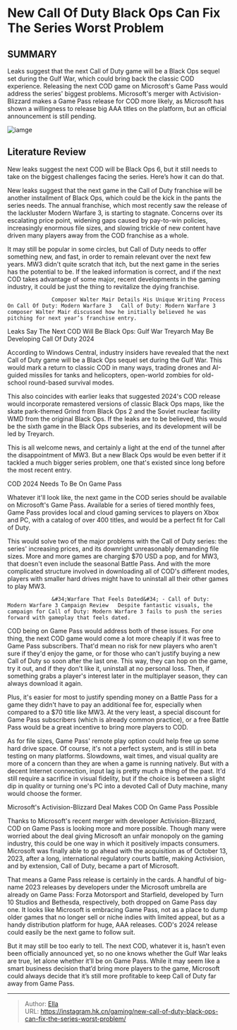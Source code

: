 # New Call Of Duty Black Ops Can Fix The Series Worst Problem


## SUMMARY 



  Leaks suggest that the next Call of Duty game will be a Black Ops sequel set during the Gulf War, which could bring back the classic COD experience.   Releasing the next COD game on Microsoft&#39;s Game Pass would address the series&#39; biggest problems.   Microsoft&#39;s merger with Activision-Blizzard makes a Game Pass release for COD more likely, as Microsoft has shown a willingness to release big AAA titles on the platform, but an official announcement is still pending.  

![iamge](https://static1.srcdn.com/wordpress/wp-content/uploads/2023/11/_1-new-call-of-duty-black-ops-can-fix-the-series-worst-problem.jpg)

## Literature Review

New leaks suggest the next COD will be Black Ops 6, but it still needs to take on the biggest challenges facing the series. Here’s how it can do that.




New leaks suggest that the next game in the Call of Duty franchise will be another installment of Black Ops, which could be the kick in the pants the series needs. The annual franchise, which most recently saw the release of the lackluster Modern Warfare 3, is starting to stagnate. Concerns over its escalating price point, widening gaps caused by pay-to-win policies, increasingly enormous file sizes, and slowing trickle of new content have driven many players away from the COD franchise as a whole.




It may still be popular in some circles, but Call of Duty needs to offer something new, and fast, in order to remain relevant over the next few years. MW3 didn&#39;t quite scratch that itch, but the next game in the series has the potential to be. If the leaked information is correct, and if the next COD takes advantage of some major, recent developments in the gaming industry, it could be just the thing to revitalize the dying franchise.

                  Composer Walter Mair Details His Unique Writing Process On Call Of Duty: Modern Warfare 3   Call of Duty: Modern Warfare 3 composer Walter Mair discussed how he initially believed he was pitching for next year’s franchise entry.   


 Leaks Say The Next COD Will Be Black Ops: Gulf War 
Treyarch May Be Developing Call Of Duty 2024
         

According to Windows Central, industry insiders have revealed that the next Call of Duty game will be a Black Ops sequel set during the Gulf War. This would mark a return to classic COD in many ways, trading drones and AI-guided missiles for tanks and helicopters, open-world zombies for old-school round-based survival modes.




This also coincides with earlier leaks that suggested 2024&#39;s COD release would incorporate remastered versions of classic Black Ops maps, like the skate park-themed Grind from Black Ops 2 and the Soviet nuclear facility WMD from the original Black Ops. If the leaks are to be believed, this would be the sixth game in the Black Ops subseries, and its development will be led by Treyarch.

This is all welcome news, and certainly a light at the end of the tunnel after the disappointment of MW3. But a new Black Ops would be even better if it tackled a much bigger series problem, one that&#39;s existed since long before the most recent entry.



 COD 2024 Needs To Be On Game Pass 
          

Whatever it&#39;ll look like, the next game in the COD series should be available on Microsoft&#39;s Game Pass. Available for a series of tiered monthly fees, Game Pass provides local and cloud gaming services to players on Xbox and PC, with a catalog of over 400 titles, and would be a perfect fit for Call of Duty.




This would solve two of the major problems with the Call of Duty series: the series&#39; increasing prices, and its downright unreasonably demanding file sizes. More and more games are charging $70 USD a pop, and for MW3, that doesn&#39;t even include the seasonal Battle Pass. And with the more complicated structure involved in downloading all of COD&#39;s different modes, players with smaller hard drives might have to uninstall all their other games to play MW3.

                  &#34;Warfare That Feels Dated&#34; - Call of Duty: Modern Warfare 3 Campaign Review   Despite fantastic visuals, the campaign for Call of Duty: Modern Warfare 3 fails to push the series forward with gameplay that feels dated.   

COD being on Game Pass would address both of these issues. For one thing, the next COD game would come a lot more cheaply if it was free to Game Pass subscribers. That&#39;d mean no risk for new players who aren&#39;t sure if they&#39;d enjoy the game, or for those who can&#39;t justify buying a new Call of Duty so soon after the last one. This way, they can hop on the game, try it out, and if they don&#39;t like it, uninstall at no personal loss. Then, if something grabs a player&#39;s interest later in the multiplayer season, they can always download it again.




Plus, it&#39;s easier for most to justify spending money on a Battle Pass for a game they didn&#39;t have to pay an additional fee for, especially when compared to a $70 title like MW3. At the very least, a special discount for Game Pass subscribers (which is already common practice), or a free Battle Pass would be a great incentive to bring more players to COD.

As for file sizes, Game Pass&#39; remote play option could help free up some hard drive space. Of course, it&#39;s not a perfect system, and is still in beta testing on many platforms. Slowdowns, wait times, and visual quality are more of a concern than they are when a game is running natively. But with a decent Internet connection, input lag is pretty much a thing of the past. It&#39;d still require a sacrifice in visual fidelity, but if the choice is between a slight dip in quality or turning one&#39;s PC into a devoted Call of Duty machine, many would choose the former.



 Microsoft&#39;s Activision-Blizzard Deal Makes COD On Game Pass Possible 
          




Thanks to Microsoft&#39;s recent merger with developer Activision-Blizzard, COD on Game Pass is looking more and more possible. Though many were worried about the deal giving Microsoft an unfair monopoly on the gaming industry, this could be one way in which it positively impacts consumers. Microsoft was finally able to go ahead with the acquisition as of October 13, 2023, after a long, international regulatory courts battle, making Activision, and by extension, Call of Duty, became a part of Microsoft.

That means a Game Pass release is certainly in the cards. A handful of big-name 2023 releases by developers under the Microsoft umbrella are already on Game Pass: Forza Motorsport and Starfield, developed by Turn 10 Studios and Bethesda, respectively, both dropped on Game Pass day one. It looks like Microsoft is embracing Game Pass, not as a place to dump older games that no longer sell or niche indies with limited appeal, but as a handy distribution platform for huge, AAA releases. COD&#39;s 2024 release could easily be the next game to follow suit.




But it may still be too early to tell. The next COD, whatever it is, hasn’t even been officially announced yet, so no one knows whether the Gulf War leaks are true, let alone whether it’ll be on Game Pass. While it may seem like a smart business decision that’d bring more players to the game, Microsoft could always decide that it’s still more profitable to keep Call of Duty far away from Game Pass.



---

> Author: [Ella](https://instagram.hk.cn/)  
> URL: https://instagram.hk.cn/gaming/new-call-of-duty-black-ops-can-fix-the-series-worst-problem/  

